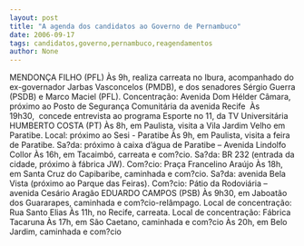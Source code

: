 ```yaml
---
layout: post
title: "A agenda dos candidatos ao Governo de Pernambuco"
date: 2006-09-17
tags: candidatos,governo,pernambuco,reagendamentos
author: None
---
```


MENDONÇA FILHO (PFL)
Às 9h, realiza carreata no Ibura, acompanhado do ex-governador Jarbas Vasconcelos (PMDB), e dos senadores Sérgio Guerra (PSDB) e Marco Maciel (PFL). Concentração: Avenida Dom Hélder Câmara, próximo ao Posto de Segurança Comunitária da avenida Recife&nbsp; Às 19h30,&nbsp;&nbsp;concede entrevista ao programa Esporte no 11, da TV Universitária 
HUMBERTO COSTA (PT)
Às 8h, em Paulista, visita a Vila Jardim Velho em Paratibe. Local: próximo ao Sesi - Paratibe 
Às 9h, em Paulista, visita a feira de Paratibe. Sa?da: próximo à caixa d’água de Paratibe – Avenida Lindolfo Collor 
Às 16h, em Tacaimbó, carreata e com?cio. Sa?da: BR 232 (entrada da cidade, próximo à fábrica JW). Com?cio: Praça Francelino Araújo 
Às 18h, em Santa Cruz do Capibaribe, caminhada e com?cio. Sa?da: avenida Bela Vista (próximo ao Parque das
 Feiras). Com?cio: Pátio da Rodoviária – avenida Cesário Aragão 
EDUARDO CAMPOS (PSB)
Às 9h30, em Jaboatão dos Guararapes, caminhada e com?cio-relâmpago. Local de concentração: Rua Santo Elias 
Às 11h, no Recife, carreata. Local de concentração: Fábrica Tacaruna 
Às 17h, em São Caetano, caminhada e com?cio 
Às 20h, em Belo Jardim, caminhada e com?cio  